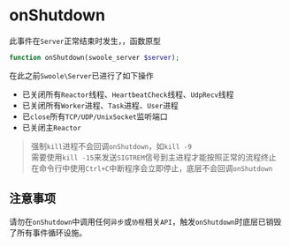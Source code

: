 # onShutdown

此事件在`Server`正常结束时发生，，函数原型
```php
function onShutdown(swoole_server $server);
```
在此之前`Swoole\Server`已进行了如下操作

* 已关闭所有`Reactor`线程、`HeartbeatCheck`线程、`UdpRecv`线程
* 已关闭所有`Worker`进程、`Task`进程、`User`进程
* 已`close`所有`TCP/UDP/UnixSocket`监听端口
* 已关闭主`Reactor`

> 强制`kill`进程不会回调`onShutdown`，如`kill -9`  
> 需要使用`kill -15`来发送`SIGTREM`信号到主进程才能按照正常的流程终止  
> 在命令行中使用`Ctrl+C`中断程序会立即停止，底层不会回调`onShutdown`

注意事项
----
请勿在`onShutdown`中调用任何`异步`或`协程`相关`API`，触发`onShutdown`时底层已销毁了所有事件循环设施。
